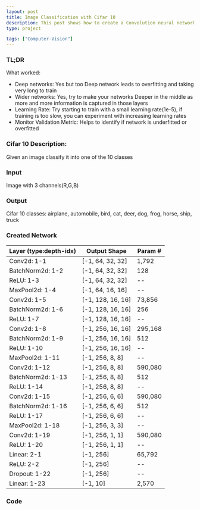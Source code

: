 ```yaml
---
layout: post
title: Image Classification with Cifar 10
description: This post shows how to create a Convolution neural network to classify images in Cifar 10. It also highlights what worked and what didn't when building this network.
type: project

tags: ["Computer-Vision"]
---
```


### TL;DR

What worked:
* Deep networks: Yes but too Deep network leads to overfitting and taking very long to train
* Wider networks: Yes, try to make your networks Deeper in the middle as more and more information is captured in those layers
* Learning Rate: Try starting to train with a small learning rate(1e-5), if training is too slow, you can experiment with increasing learning rates
* Monitor Validation Metric: Helps to identify if network is underfitted or overfitted

### Cifar 10 Description:
Given an image classify it into one of the 10 classes

### Input
Image with 3 channels(R,G,B)

### Output
Cifar 10 classes:
airplane, automobile, bird, cat, deer, dog, frog, horse, ship, truck



### Created Network

|Layer (type:depth-idx)| Output Shape| Param #|
|---|---|---|
|Conv2d: 1-1| [-1, 64, 32, 32]| 1,792|
|BatchNorm2d: 1-2|     [-1, 64, 32, 32]| 128|
| ReLU: 1-3|   [-1, 64, 32, 32]| --|
| MaxPool2d: 1-4|       [-1, 64, 16, 16]| --|
| Conv2d: 1-5| [-1, 128, 16, 16]|         73,856|
| BatchNorm2d: 1-6|     [-1, 128, 16, 16]|         256|
| ReLU: 1-7|   [-1, 128, 16, 16]|         --|
| Conv2d: 1-8| [-1, 256, 16, 16]|         295,168|
| BatchNorm2d: 1-9|     [-1, 256, 16, 16]|         512|
| ReLU: 1-10|  [-1, 256, 16, 16]|         --|
| MaxPool2d: 1-11|      [-1, 256, 8, 8]|  --|
| Conv2d: 1-12|         [-1, 256, 8, 8]|  590,080|
| BatchNorm2d: 1-13|    [-1, 256, 8, 8]|  512|
| ReLU: 1-14|  [-1, 256, 8, 8]|  --|
| Conv2d: 1-15|         [-1, 256, 6, 6]|  590,080|
| BatchNorm2d: 1-16|    [-1, 256, 6, 6]|  512|
| ReLU: 1-17|  [-1, 256, 6, 6]|  --|
| MaxPool2d: 1-18|      [-1, 256, 3, 3]|  --|
| Conv2d: 1-19|         [-1, 256, 1, 1]|  590,080|
| ReLU: 1-20|  [-1, 256, 1, 1]|  --|
|Linear: 2-1|     [-1, 256]|        65,792|
|ReLU: 2-2|       [-1, 256]|        --|
| Dropout: 1-22|        [-1, 256]|        --|
| Linear: 1-23|         [-1, 10]|         2,570|




### Code


<script src="https://gist.github.com/97harsh/0818e110cbbf068cf128e56dadf07d36.js"></script>